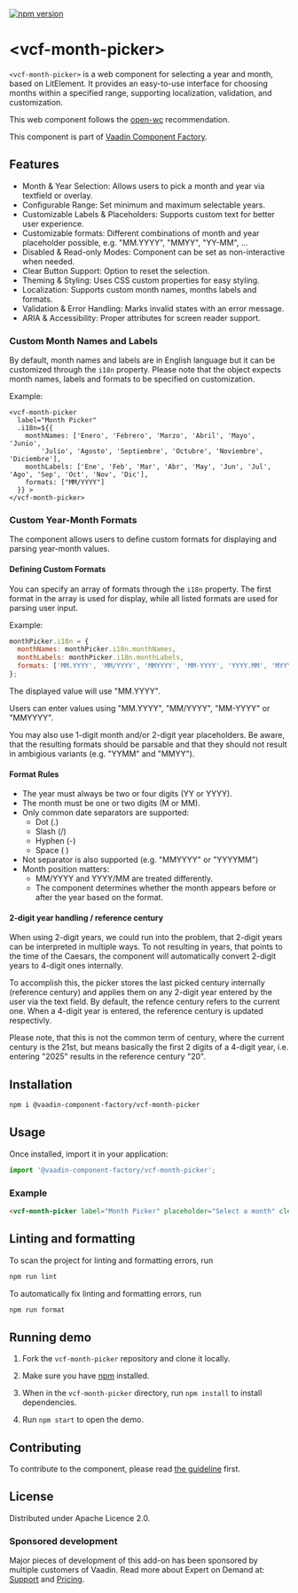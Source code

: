 [![npm version](https://badgen.net/npm/v/@vaadin-component-factory/vcf-month-picker)](https://www.npmjs.com/package/@vaadin-component-factory/vcf-month-picker)

# \<vcf-month-picker>

`<vcf-month-picker>` is a web component for selecting a year and month, based on LitElement. It provides an easy-to-use interface for choosing months within a specified range, supporting localization, validation, and customization.

This web component follows the [open-wc](https://github.com/open-wc/open-wc) recommendation.

This component is part of [Vaadin Component Factory](https://github.com/vaadin-component-factory).

## Features
* Month & Year Selection: Allows users to pick a month and year via textfield or overlay.
* Configurable Range: Set minimum and maximum selectable years.
* Customizable Labels & Placeholders: Supports custom text for better user experience.
* Customizable formats: Different combinations of month and year placeholder possible, e.g. "MM.YYYY", "MMYY", "YY-MM", ...
* Disabled & Read-only Modes: Component can be set as non-interactive when needed.
* Clear Button Support: Option to reset the selection.
* Theming & Styling: Uses CSS custom properties for easy styling.
* Localization: Supports custom month names, months labels and formats.
* Validation & Error Handling: Marks invalid states with an error message.
* ARIA & Accessibility: Proper attributes for screen reader support.

### Custom Month Names and Labels
By default, month names and labels are in English language but it can be customized through the `i18n` property.
Please note that the object expects month names, labels and formats to be specified on customization.

Example:
``` 
<vcf-month-picker 
  label="Month Picker"  
  .i18n=${{
	monthNames: ['Enero', 'Febrero', 'Marzo', 'Abril', 'Mayo', 'Junio',
		'Julio', 'Agosto', 'Septiembre', 'Octubre', 'Noviembre', 'Diciembre'],
	monthLabels: ['Ene', 'Feb', 'Mar', 'Abr', 'May', 'Jun', 'Jul', 'Ago', 'Sep', 'Oct', 'Nov', 'Dic'],
	formats: ["MM/YYYY"]  
  }} >
</vcf-month-picker>
```

### Custom Year-Month Formats
The component allows users to define custom formats for displaying and parsing year-month values.

#### Defining Custom Formats
You can specify an array of formats through the `i18n` property. The first format in the array is used for display, while all listed formats are used for parsing user input.

Example:

```js
monthPicker.i18n = {
  monthNames: monthPicker.i18n.monthNames,
  monthLabels: monthPicker.i18n.monthLabels,
  formats: ['MM.YYYY', 'MM/YYYY', 'MMYYYY', 'MM-YYYY', 'YYYY.MM', 'MYYYY', 'YYYY/MM', 'MM YYYY']
};
```
The displayed value will use "MM.YYYY".

Users can enter values using "MM.YYYY", "MM/YYYY", "MM-YYYY" or "MMYYYY".

You may also use 1-digit month and/or 2-digit year placeholders. Be aware, that the resulting formats should
be parsable and that they should not result in ambigious variants (e.g. "YYMM" and "MMYY"). 

#### Format Rules
* The year must always be two or four digits (YY or YYYY).
* The month must be one or two digits (M or MM).
* Only common date separators are supported: 
    - Dot (.)
    - Slash (/)
    - Hyphen (-)
    - Space ( ) 
* Not separator is also supported (e.g. "MMYYYY" or "YYYYMM")   
* Month position matters:
    - MM/YYYY and YYYY/MM are treated differently.
    - The component determines whether the month appears before or after the year based on the format.

#### 2-digit year handling / reference century
When using 2-digit years, we could run into the problem, that 2-digit years can be interpreted in multiple ways.
To not resulting in years, that points to the time of the Caesars, the component will automatically convert
2-digit years to 4-digit ones internally. 

To accomplish this, the picker stores the last picked century internally (reference century) and applies them
on any 2-digit year entered by the user via the text field. By default, the refence century refers to the current one. 
When a 4-digit year is entered, the reference century is updated respectivly.

Please note, that this is not the common term of century, where the current century is the 21st, but means basically 
the first 2 digits of a 4-digit year, i.e. entering "2025" results in the reference century "20".

## Installation

```bash
npm i @vaadin-component-factory/vcf-month-picker
```

## Usage

Once installed, import it in your application:

```js
import '@vaadin-component-factory/vcf-month-picker';
```

### Example
```html
<vcf-month-picker label="Month Picker" placeholder="Select a month" clear-button-visible></vcf-month-picker>
```

## Linting and formatting

To scan the project for linting and formatting errors, run

```bash
npm run lint
```

To automatically fix linting and formatting errors, run

```bash
npm run format
```

## Running demo

1. Fork the `vcf-month-picker` repository and clone it locally.

1. Make sure you have [npm](https://www.npmjs.com/) installed.

1. When in the `vcf-month-picker` directory, run `npm install` to install dependencies.

1. Run `npm start` to open the demo.

## Contributing

To contribute to the component, please read [the guideline](https://github.com/vaadin/vaadin-core/blob/master/CONTRIBUTING.md) first.

## License
Distributed under Apache Licence 2.0. 

### Sponsored development
Major pieces of development of this add-on has been sponsored by multiple customers of Vaadin. Read more about Expert on Demand at: [Support](https://vaadin.com/support) and [Pricing](https://vaadin.com/pricing).
